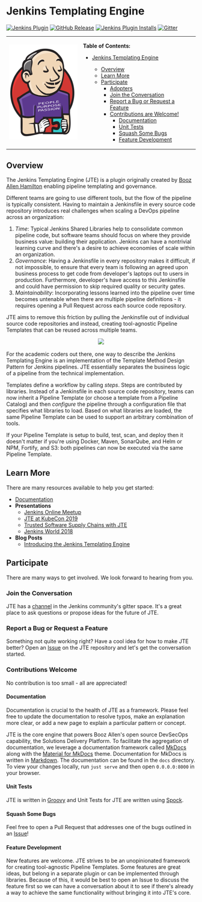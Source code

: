 # Jenkins Templating Engine

[![Jenkins Plugin](https://img.shields.io/jenkins/plugin/v/templating-engine.svg)](https://plugins.jenkins.io/templating-engine)
[![GitHub Release](https://img.shields.io/github/v/release/jenkinsci/templating-engine-plugin.svg?label=release)](https://github.com/jenkinsci/templating-engine-plugin/releases/latest)
[![Jenkins Plugin Installs](https://img.shields.io/jenkins/plugin/i/templating-engine.svg?color=blue)](https://plugins.jenkins.io/templating-engine)
[![Gitter](https://badges.gitter.im/jenkinsci/templating-engine-plugin.svg)](https://gitter.im/jenkinsci/templating-engine-plugin)

<table border="0">
  <tr>
  <td>
    <div align="center">
       <img src="docs/jte.png" width="192">
    </div>
  </td>
  <td>

**Table of Contents:**

- [Jenkins Templating Engine](#jenkins-templating-engine)
  - [Overview](#overview)
  - [Learn More](#learn-more)
  - [Participate](#participate)
    - [Adopters](#adopters)
    - [Join the Conversation](#join-the-conversation)
    - [Report a Bug or Request a Feature](#report-a-bug-or-request-a-feature)
    - [Contributions are Welcome!](#contributions-are-welcome)
      - [Documentation](#documentation)
      - [Unit Tests](#unit-tests)
      - [Squash Some Bugs](#squash-some-bugs)
      - [Feature Development](#feature-development)

  </td>
  </tr>
</table>

## Overview

The Jenkins Templating Engine (JTE) is a plugin originally created by [Booz Allen Hamilton](https://www.boozallen.com/) enabling pipeline templating and governance.  

Different teams are going to use different tools, but the flow of the pipeline is typically consistent. Having to maintain a Jenkinsfile in every source code repository introduces real challenges when scaling a DevOps pipeline across an organization:

1. *Time*: Typical Jenkins Shared Libraries help to consolidate common pipeline code, but software teams should focus on where they provide business value: building their application. Jenkins can have a nontrivial learning curve and there's a desire to achieve economies of scale within an organization.
2. *Governance*: Having a Jenkinsfile in every repository makes it difficult, if not impossible, to ensure that every team is following an agreed upon business process to get code from developer's laptops out to users in production. Furthermore, developer's have access to this Jenkinsfile and could have permission to skip required quality or security gates.
3. *Maintainability*: Incorporating lessons learned into the pipeline over time becomes untenable when there are multiple pipeline definitions - it requires opening a Pull Request across each source code repository.

JTE aims to remove this friction by pulling the Jenkinsfile out of individual source code repositories and instead, creating tool-agnostic Pipeline Templates that can be reused across multiple teams.

<div align="center">
   <img src="docs/concepts/framework-overview/jte.gif">
</div>

For the academic coders out there, one way to describe the Jenkins Templating Engine is an implementation of the Template Method Design Pattern for Jenkins pipelines. JTE essentially separates the business logic of a pipeline from the technical implementation.

Templates define a workflow by calling *steps*. Steps are contributed by libraries. Instead of a Jenkinsfile in each source code repository, teams can now inherit a Pipeline Template (or choose a template from a Pipeline Catalog) and then *configure* the pipeline through a configuration file that specifies what libraries to load. Based on what libraries are loaded, the same Pipeline Template can be used to support an arbitrary combination of tools.

If your Pipeline Template is setup to build, test, scan, and deploy then it doesn't matter if you're using Docker, Maven, SonarQube, and Helm or NPM, Fortify, and S3: both pipelines can now be executed via the same Pipeline Template.

## Learn More

There are many resources available to help you get started:

- [Documentation](https://jenkinsci.github.io/templating-engine-plugin)
- **Presentations**
  - [Jenkins Online Meetup](https://www.youtube.com/watch?v=pz_kPpb9C1w&feature=youtu.be)
  - [JTE at KubeCon 2019](https://www.youtube.com/watch?v=OClSwxhsspA)
  - [Trusted Software Supply Chains with JTE](https://www.youtube.com/watch?v=TMxUAi3XXOg&list=PLj6h78yzYM2MGKo_LNRA-lhxlNXwiDJDT&index=5&t=0s)
  - [Jenkins World 2018](https://www.youtube.com/watch?v=BM9Vmsh2iMI)
- **Blog Posts**
  - [Introducing the Jenkins Templating Engine](https://jenkins.io/blog/2019/05/09/templating-engine/)

## Participate

There are many ways to get involved. We look forward to hearing from you.

### Join the Conversation

JTE has a [channel](https://gitter.im/jenkinsci/templating-engine-plugin) in the Jenkins community's gitter space. It's a great place to ask questions or propose ideas for the future of JTE.

### Report a Bug or Request a Feature

Something not quite working right? Have a cool idea for how to make JTE better? Open an [Issue](https://github.com/jenkinsci/templating-engine-plugin/issues) on the JTE repository and let's get the conversation started.

### Contributions Welcome

No contribution is too small - all are appreciated!

#### Documentation

Documentation is crucial to the health of JTE as a framework. Please feel free to update the documentation to resolve typos, make an explanation more clear, or add a new page to explain a particular pattern or concept.

JTE is the core engine that powers Booz Allen's open source DevSecOps capability, the Solutions Delivery Platform. To facilitate the aggregation of documentation, we leverage a documentation framework called [MkDocs](https://www.mkdocs.org/) along with the [Material for MkDocs](https://squidfunk.github.io/mkdocs-material/) theme. Documentation for MkDocs is written in [Markdown](https://daringfireball.net/projects/markdown/basics). The documentation can be found in the ``docs`` directory. To view your changes locally, run ``just serve`` and then open ``0.0.0.0:8000`` in your browser.

#### Unit Tests

JTE is written in [Groovy](https://groovy-lang.org/) and Unit Tests for JTE are written using [Spock](http://spockframework.org/spock/docs/1.3/all_in_one.html).

#### Squash Some Bugs

Feel free to open a Pull Request that addresses one of the bugs outlined in an [Issue](https://github.com/jenkinsci/templating-engine-plugin/issues)!

#### Feature Development

New features are welcome. JTE strives to be an unopinionated framework for creating tool-agnostic Pipeline Templates. Some features are great ideas, but belong in a separate plugin or can be implemented through libraries. Because of this, it would be best to open an Issue to discuss the feature first so we can have a conversation about it to see if there's already a way to achieve the same functionality without bringing it into JTE's core.
